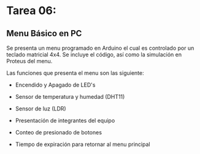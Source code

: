 # Tarea 06:
## Menu Básico en PC

Se presenta un menu programado en Arduino el cual es controlado por un teclado matricial 4x4.
Se incluye el código, así como la simulación en Proteus del menu.

Las funciones que presenta el menu son las siguiente:

  * Encendido y Apagado de LED's
  
  * Sensor de temperatura y humedad (DHT11)
  
  * Sensor de luz (LDR)
  
  * Presentación de integrantes del equipo
  
  * Conteo de presionado de botones
  
  * Tiempo de expiración para retornar al menu principal


